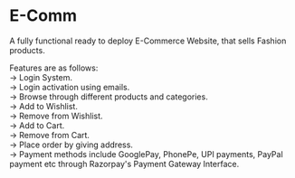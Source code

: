 # E-Comm

A fully functional ready to deploy E-Commerce Website, that sells Fashion products.

Features are as follows: <br>
-> Login System.<br>
-> Login activation using emails.<br>
-> Browse through different products and categories.<br>
-> Add to Wishlist.<br>
-> Remove from Wishlist.<br>
-> Add to Cart.<br>
-> Remove from Cart.<br>
-> Place order by giving address.<br>
-> Payment methods include GooglePay, PhonePe, UPI payments, PayPal payment etc through Razorpay's Payment Gateway Interface.<br>

